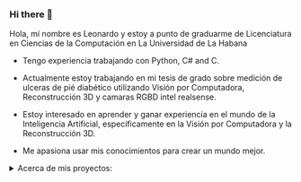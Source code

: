 ### Hi there 👋

Hola, mí nombre es Leonardo y estoy a punto de graduarme de Licenciatura en Ciencias de la Computación en La Universidad de La Habana

- Tengo experiencia trabajando con Python, C# and C.

- Actualmente estoy trabajando en mi tesis de grado sobre medición de ulceras de pié diabético utilizando Visión por Computadora, Reconstrucción 3D y camaras RGBD intel realsense.

- Estoy interesado en aprender y ganar experiencia en el mundo de la Inteligencia Artificial, específicamente en la Visión por Computadora y la Reconstrucción 3D.

- Me apasiona usar mis conocimientos para crear un mundo mejor.

<details>
      <summary>
            Acerca de mis proyectos:
      </summary>
      <details style="margin-left: 40px">
            <summary>
                  <a href="asdas">Shell: </a>Este es un proyecto de la asignatura <b>Sistemas Operativos</b> donde tuvimos que implementar un <b>Shell</b> para <b>Linux</b>, bastante completo, usando <b>C</b>.
            </summary>
                  <hr>
                  <p style="margin-left: 40px">
                        🚧Writting in progress ...🚧
                  </p>
      </details>
      <details style="margin-left: 40px">
            <summary>
                  <a href="asdas">Web Server:</a> Este es el proyecto de correspindiente a la asignatura de <b>Sistemas Operativos</b> en el que tuvimos que diseñar e implementar un <b>Servidor FTP</b> solo usando <b>C</b> y funcionalidades del <b>kernel de linux</b>.
            </summary>
                  <hr>
                  <p style="margin-left: 40px">
                        🚧Writting in progress ...🚧
                  </p>
      </details>
      <details style="margin-left: 40px">
            <summary>
                  <a href="Por Subir">Skyrim: </a> este es el proyecto correspondiente a la asignatura de <b>Ingeniería de Software</b> en el que tuvimos que diseñar una <b>base de datos</b> y una <b>pagina web</b> con la que se puedan recolectar datos de batallas ficticias en el juego y mostrar de manera atractiva varios insights a partir de los datos.
            </summary>
                  <hr>
                  <p style="margin-left: 40px">
                        🚧Writting in progress ...🚧
                  </p>
      </details>
      <details style="margin-left: 40px">
            <summary>
                  <a href="https://github.com/Leo00010011/3Models-SRI">3Models-SRI:</a>Este es el proyecto correspondiente a la asignatura
                  de <b>Sistemas de Recuperación de Información</b> donde tuvimos que estudiar e implementar dos <b>modelos de recuperación de información</b> que permitieran recomendar documentos de una colección a partir de una <b>Query</b>
            </summary>
                  <hr>
                  <p style="margin-left: 40px">
                        🚧Writting in progress ...🚧
                  </p>
      </details>
      <details style="margin-left: 40px">
            <summary>
                  <a href="https://github.com/tonycp/IFSL">IFSL:</a>Este es el proyecto correspondiente a la asignatura
                  de <b>Inteligencia Artificial</b> utilizamos <b>Inteligencia Artificial Clásica</b> para desarrollar un simulador de batallas en el que un conjunto de <b>agentes</b> trabajaban en <b>cooperativo</b> para derrotar un enemigo.
            </summary>
                  <hr>
                  <p style="margin-left: 40px">
                  El entorno del <b>simulador</b> consiste en una cuadrícula donde algunas casillas son obstáculos. Los <b>agentes</b> tienen características variables, como salud, daño, debilidad,rango de visión y velocidad(cantidad de turnos que necesita para avanzar una casilla). Para implementar el simulador <b>desacoplamos</b> el comportamiento del agente del comportamiento del entorno, de forma tal que el agente "interactue" con el "entorno" y el "entorno" se encargue de comprobar si la interacción es válida, realizar los cambios en el estado y retornar la información para la retroalimentación del agente. Este simulador lo utilizamos para probar las capacidades de una IA para agentes cooperativos que desarrollamos usando <b>IA clásica</b>.
                  </p>
                  <p style="margin-left: 40px">
                  El problema de explorar el mapa es conocido como <b>Coverage Path Planning</b>. Para resolverlo utilizamos la descomposición de "<b>Boustrophedon</b>" del mapa y modelamos el problema como un <b>Travelling Salesman Problem(TSP)</b> en el grafo de las celdas adyacentes. Para encontrar una solución suficientemente buena utilizamos un <b>algorítmo genético</b> para TSP(Más info sobre la exploración <a href = "https://github.com/tonycp/IFSL/blob/main/Informe.md#explorar-el-territorio-en-busca-de-enemigos">aquí</a>)
                  </p>
                  <p style="margin-left: 40px">
                  El movimiento cooperativo de los agentes presenta varios retos, como lograr que no se obstaculicen unos a otros y a la vez llegen en el menor tiempo posible. Para resolver este problema usamos una adaptación de <b>A*</b>, específicamente Windowed Hierachical Cooperative A* o <b>WHCA*</b>, el cuya idea central es darle un orden de prioridad a los agentes y solo planificar con más exactitud, tramos cortos(Más info sobre el movimiento cooperativo <a href = "https://github.com/tonycp/IFSL/blob/main/Informe.md#mover-a-las-unidades-a-sus-posiciones-en-la-formaci%C3%B3n-whca">aquí</a>)
                  </p>
                  <p style="margin-left: 40px">
                  Los <b>agentes</b> usan el movimiento cooperativo para formarse en un lugar pero estos pueden ocupar distintas posiciones. Para asignar posiciones convenientes diseñamos una función para aproximar cuantas interrupciones iban a hacer que un agente se desviase de su ruta optima. Luego intentamos encontrar la asignación que hace esa métrica 0, modelandolo como un problema de <b>Satisfacción de Restricciones(CSP)</b> y en caso de que no exista intentamos encontrar una buena asignación usando con un algoritmo de <b>Busqueda Local</b>, <b>Stocastic Hill Climbing</b>.(Más info sobre asignación <a href = "https://github.com/tonycp/IFSL/blob/main/Informe.md#asignaci%C3%B3n-de-posiciones-en-las-formaciones">aquí</a>)
                  </p>
                  <p style="margin-left: 40px">
                  Ya formados los <b>agentes</b> y encontrado el enemigo toca mover a la formación, alejándonos lo más posible de los obstáculos, para esto calculamos el <b>Diagrama de Voronoi</b> del mapa y nos movimos por los bordes de las celdas. Para el combate cooperativo generalmente se usa Aprendizaje Reforzado pero necesitabamos una solución con <b>IA clásica</b> por lo que usamos una adaptación de <b>MiniMax</b>(Más info sobre el combate cooperativo <a href = "https://github.com/tonycp/IFSL/blob/main/Informe.md#combate-entre-ej%C3%A9rcitos">aquí</a>)
                  </p>
      </details>
      <details style="margin-left: 40px">
            <summary>
                  <a href="https://github.com/Alejandra1113/FormationDSL/">FormationDSL: </a> Este es el proyecto
                  correspondiente a la asignatura de <b>Compilación</b> en el que se diseñamos un <b>Domain Specific Language(DSL)</b> e implementamos un <b>transpilador</b> de ese lenguaje a <b>Python</b>.
            </summary>
                  <hr>
                  <p style="margin-left: 40px">
                        Nosotros decidimos realizar un lenguaje que permitiera especificar rutinas de
                        formaciones y que el <b>transpilador</b> generara el correspondiente código en <b>Python</b> que
                        hiciera los cálculos necesarios y mostrara una animación 2D de como se vería la rutina aprovechando el
                        código del proyecto <b>IFSL</b> que acababamos de terminar.
                  </p>
                  <p style="margin-left: 40px">
                        Para permitirle al usuario crear formaciones con el nivel de complejidad que desée, hicimos que la declaración de formaciones tuviera la sintaxis de un método, en el que pueda pasar parámetros para que el usuario pueda tener mayor reusabilidad del mismo código. Además dentro de la declaración de la formación se pueden usar <b>ciclos while</b>, y condicionales, además de que también puede declarar variables del tipo <b>int</b>, <b>bool</b>, <b>array</b>, y <b>group</b> que es un tipo especial utilizado para referirse a conjuntos de agentes.
                  </p>
                  <p style="margin-left: 40px">
                        Crear nuestro propio lenguaje nos permitió añadir características específicas para el trabajo con
                        <b>groups</b>, creando dinámicas más intuitivas y expresivas con los conjuntos de agentes. Dentro de
                        la definición de una formación el usuario se puede referir a la variable especial <b>G</b>, la cual es
                        el <b>group</b> que va a realizar la formación. Restrigimos la creación de variables de este tipo, de
                        forma que en todo momento estas constituyecen una partición del <b>group G</b> original. También
                        creamos operadores especiales para definir las <b>posiciones relativas</b> entre agentes como si
                        fueran ordenes naturales como "down of" o "all_of G at down of prev".
                  </p>
                  <p style="margin-left: 40px">
                        Para poder compilar el lenguaje tuvimos que definir una
                        <b>gramática</b>, la cual como era de esperar por su complejidad no pudo ser <b>LL(1)</b>.
                        Implementamos un tokenizer con <b>expresiones regulares</b>, un parser <b>LR(1)</b> y aprovechamos su
                        recorrido <b>bottom-up</b> para ir construyendo el <b>Abstract Sintax Tree(AST)</b>. Luego se usa el
                        <b>Patrón Visitor</b> para realizar varios checkeos en el <b>AST</b>, como el checkeo de tipos,
                        checkeo semántico y un checkeo para saber si las variables o funciones que se usan están definidas, y
                        en el caso de las variables se tiene en cuenta el scope donde se llaman. Luego para facilitar la
                        generación de código en Python se realizaron unas transformaciónes en el <b>AST</b> como, renombrar
                        algunas funciones, declarar otras y reemplazar instrucciones como all_of por otras más cercanas a
                        python. El código en python se generó recursivamente usando también el <b>Patrón Visitor</b> y un
                        sistema de plantillas que implementamos usando el módulo de <b>expresiones regulares</b> de python.
                  </p>
      </details>
      <details style="margin-left: 40px">
            <summary>
                  <a href="https://github.com/Leo00010011/Distributed-Twitter/">Distributed Twitter: </a>Este es el
                  proyecto correspondiente a la asignatura de <b>Sistemas Distribuidos</b> en las que se nos pidió
                  realizar una implementación de una versión simplificada de Twitter con las que se debería poder:
            </summary>
            <hr>
            <p style="margin-left: 40px">
                  Era un requerimiento que las funcionalidades estén listas para un crecimiento de la demanda y la consecuente
                  incorporación de recursos, además de ser capaz de seguir funcionando a pesar del fallo de una cantidad
                  determinada de servidores. Por esta razón optamos por la <b>replicación</b> de servicios y por un
                  <b>almacenamiento distribuido</b> basado en una <b>Distributed Hash Table</b> (DHT).
            </p>
            <p style="margin-left: 40px">            
                  La arquitectura por la que optamos consistía en un conjunto de servidores que hacían de intermediarios entre
                  el cliente y los servicios y otro conjunto que iban a mantener la <b>DHT</b> y la <b>base de datos</b>, los
                  cuales se implementaron para funcionar en <b>procesos</b> separados para lograr un diseño más
                  <b>desacoplado</b>.
            </p>
            <p style="margin-left: 40px">            
                  Por motivos didácticos nuestro equipo decidió implementar todo sin ayuda de alguna librería externa que no
                  sea la que utilizamos para consultar y modificar la base de datos local en SQLite pues no era objetivo del
                  trabajo. Con este objetivo, a base de <b>candados</b>, diseñé para mi equipo un conjunto de clases que nos
                  permitían tener un comportamiento parecido a el de una <b>función callback</b> que era totalmente
                  independiente del contexto en el que era usado(Ver <a href="https://github.com/Leo00010011/Distributed-Twitter#threadholder-y-state-storage">ThreadHolder y State Storage</a>). Siguiendo con la idea de implementarlo todo a mano también hice un objeto que nos permitía a mí y a mis compañeros abstraernos del hecho de que todo se estaba ejecutando en <b>multiples hilos</b> y solo preocuparnos por la función que debía recibir el socket de la conexión a atender. El diseño de este objeto giraba en torno a una <b>multiproducer-multiconsumer queue</b> y nos permitía
                  reutilizar los <b>hilos</b> cuando terminaban de atender a un cliente(Ver <a href = "https://github.com/Leo00010011/Distributed-Twitter/#multithreaded-server">MultithreadedServer</a>).
            </p>
            <p style="margin-left: 40px">            
                  Ya con estas herramientas pude enfocarme en el desarrollo de la <b>Distributed Hash  Table</b> que iba a encargarse de organizar en que servidor se debían almacenar que datos. Para su diseño me basé en la idea  de <b>Chord</b>, pero realicé algunas modificaciones. Su función en el sistema era que el EntryServer le preguntaba a cualquiera de los servidores que estuviera participando en el almacenamiento distribuido por las <b>direcciones IP</b> de los servidores que debían responder por el dato que quería almacenar o consultar. También en el momento de incorporar una replica o un nuevo nodo en el almacenamiento distribuido la <b>DHT</b> jugaba un papel fundamental, pues en el caso de incorporar una replica, la esta se encargaba de encontrar las <b>direcciones IP</b> de las otras <b>réplicas</b> que contenían los datos de los nodos que querían replicar y en el caso de incorporar un nuevo nodo la <b>DHT</b> resolvía las direcciones de las replicas del nodo que iba a ser su sucesor (Ver <a href = "https://github.com/Leo00010011/Distributed-Twitter/   #chord-dht">Chord DHT</a>)
            </p>
            <p style="margin-left: 40px">Para poder probar todo de forma local utilizamos <b>containers</b> de <b>Docker</b> y es mi responsabilidad estudiarme esta herramienta, crear la <b>imagen</b> y un pequeño script para permitir a mis compañeros
            utilizarlo de manera sencilla.
            </p>
      </details>
      <details style="margin-left: 40px">
            <summary>
                  <a>DAA Solutions:</a> 📖 En estos repos están las soluciones y los respectivos análisis de un conjunto
                  de problemas que formaban parte del sistema de evaluación de la asignatura <b>Diseño y Análisis de
                        Algoritmos</b>
            </summary>
            <hr>
            <ul>
                  <li><b><a href="https://github.com/Leo00010011/DAA-Solution">DAA-Solution: </a></b>Este primer
                        problema es de <b>combinatoria</b>. Para la creación de un tester se implementó un generador de
                        casos y una solución con <b>backtrack</b>, que es menos eficiente pero al menos se conoce su
                        correctitud con facilidad. Como parte del problema se analizó la <b>complejidad</b> y la
                        <b>correctitud</b> de la solución con <b>backtrack</b>. La solución eficiente que se encontró
                        fue hecha usando <b>programación dinámica</b> basada en propiedades de unas particiones en las
                        que dividí en conjunto a contar. La explicación del problema, la solución y las demostraciones
                        están en el readme del repo. (github renderiza mal las notaciones, pero otras herramientas como
                        la extensión de MarkDown de VsCode lo muestra bien)</li>
                  <li><b><a href="https://github.com/Leo00010011/DAA-Solution2">DAA-Solution2: </a></b>Este segundo
                        problema es basado en <b>grafos</b>. Para resolverlo aprovechamos propiedades del recorrido que
                        realiza el <b>Algoritmo de Dijkstra</b> para calcular ciertos valores correspondientes a cada
                        <b>vértice</b> del <b>grafo</b>, para luego acumular los valores correspondientes a los
                        <b>vértices</b> que cumplían cierta propiedad. Para testear los resultados se implementó un
                        generador de <b>grafos</b> aleatorio y una solución que también usa el <b>Algoritmo de
                              Dijkstra</b> pero se basa en una idea más intuitiva. La explicación del problema, la
                        solución y las demostraciones están en el readme del repo.(github renderiza mal las notaciones,
                        pero otras herramientas como la extensión de MarkDown de VsCode lo muestra bien)
                  </li>
                  <li><b><a href="https://github.com/Leo00010011/DAA-Solution3">DAA-Solution3: </a></b>El tercer
                        problema consistía en demostrar la <b>NP-Completitud</b> de un problema de un problema de
                        satisfacibilidad de expresiones booleanas, implementar un solver y encontrar alguna
                        <b>k-aproximación</b>. La NP-Completitud se demostró <b>reduciendo</b> nuestro problema al
                        <b>3-CNF-SAT</b>. Para la solución de nuestro problema decidi usar una reducción conocida de
                        <b>SAT</b> a <b>3-CNF-SAT</b> para generar una expresión equissatisfacible a la original pero
                        que se encuentra en 3ra forma normal conjuntiva y utilizar un solver que aprovecha esta forma.
                        Para obtener esta expresión se tuvo que crear una <b>gramática</b> para expresiones booleanas e
                        implementar un <b>parser LL(1)</b>, pues se necesitaba el <b>árbol de derivación</b> de la
                        expresión. Luego se implementaron 2 algoritmos y se demostró pq eran <b>k-aproximaciones</b> del
                        <b>problema de optimización asociado a nuestro problema</b>. La explicación del problema, la
                        solución y las demostraciones están en el readme del repo.(github renderiza mal las notaciones,
                        pero otras herramientas como la extensión de MarkDown de VsCode lo muestra bien)</li>
            </ul>
      </details>